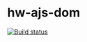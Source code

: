 # hw-ajs-dom

[![Build status](https://ci.appveyor.com/api/projects/status/tkhc64m53016775v?svg=true)](https://ci.appveyor.com/project/fdm1try/hw-ajs-dom)

